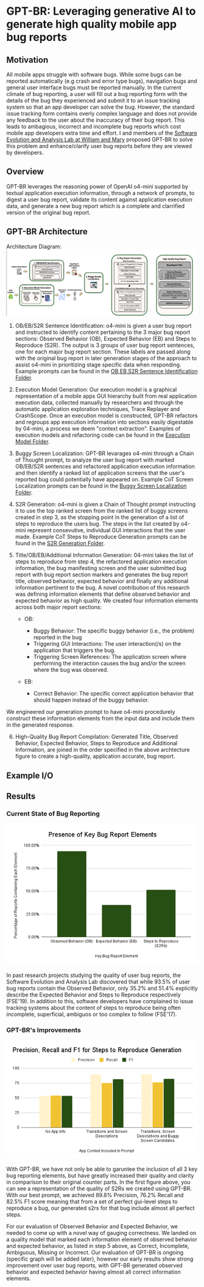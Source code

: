 # GPT-BR: Leveraging generative AI to generate high quality mobile app bug reports

## Motivation
All mobile apps struggle with software bugs. While some bugs can be reported automatically (e.g crash and error type bugs), navigation bugs and general user interface bugs must be reported manually. In the current climate of bug reporting, a user will fill out a bug reporting form with the details of the bug they experienced and submit it to an issue tracking system so that an app developer can solve the bug. However, the standard issue tracking form contains overly complex language and does not provide any feedback to the user about the inaccuracy of their bug report. This leads to ambagious, incorrect and incomplete bug reports which cost mobile app developers extra time and effort. I and members of the [Software Evolution and Analysis Lab at William and Mary](https://ojcchar.github.io/lab/) proposed GPT-BR to solve this problem and enhance/clarify user bug reports before they are viewed by developers. 

## Overview
GPT-BR leverages the reasoning power of OpenAI o4-mini supported by textual application execution information, through a network of prompts, to digest a user bug report, validate its content against application execution data, and generate a new bug report which is a complete and clarrified version of the original bug report. 

## GPT-BR Architecture
Architecture Diagram:
![GPT-BR Architecture Diagram](images/gpt-br_architecture_diagram.png)

1. OB/EB/S2R Sentence Identification: o4-mini is given a user bug report and instructed to identify content pertaining to the 3 major bug report sections: Observed Behavior (OB), Expected Behavior (EB) and Steps to Reproduce (S2R). The output is 3 groups of user bug report sentences, one for each major bug report section. These labels are passed along with the original bug report in later generation stages of the approach to assist o4-mini in prioritizing stage specific data when responding. Example prompts can be found in the [OB,EB,S2R Sentence Identification Folder](prompt_examples/OB_EB_S2R_Identification).

2. Execution Model Generation: Our execution model is a graphical representation of a mobile apps GUI hierarchy built from real application execution data, collected manually by researchers and through the automatic application exploration techniques, Trace Replayer and CrashScope. Once an execution model is constructed, GPT-BR refactors and regroups app execution information into sections easily digestable by 04-mini, a process we deem "context extraction". Examples of execution models and refactoring code can be found in the [Execution Model Folder](execution_model).

3. Buggy Screen Localization: GPT-BR levarages o4-mini through a Chain of Thought prompt, to analyze the user bug report with marked OB/EB/S2R sentences and refactored application execution information and then identify a ranked list of application screens that the user's reported bug could potentially have appeared on. Example CoT Screen Localization prompts can be found in the [Buggy Screen Localization Folder](prompt_examples/Buggy_Screen_Localization).

4. S2R Generation: o4-mini is given a Chain of Thought prompt instructing it to use the top ranked screen from the ranked list of buggy screens created in step 3, as the stopping point in the generation of a list of steps to reproduce the users bug. The steps in the list created by o4-mini represent consevutive, individual GUI interactions that the user made. Example CoT Steps to Reproduce Generation prompts can be found in the [S2R Generation Folder](prompt_examples/S2R_Generation).

5. Title/OB/EB/Additional Information Generation: 04-mini takes the list of steps to reproduce from step 4, the refactored application execution information, the bug manifesting screen and the user submitted bug report with bug report section markers and generates the bug report title, observed behavior, expected behavior and finally any additional information pertinent to the bug. A novel contribution of this research was defining information elements that define observed behavior and expected behavior as high quality. We created four information elements across both major report sections:
    - OB:
        - Buggy Behavior: The specific buggy behavior (i.e., the problem) reported in the bug
        - Triggering GUI Interactions: The user interaction(/s) on the application that triggers the bug.
        - Triggering Screen References: The application screen where performing the interaction causes the bug and/or the screen where the bug was observed.

    - EB:
        - Correct Behavior: The specific correct application behavior that should happen instead of the buggy behavior.

We engineered our generation prompt to have o4-mini procedurely construct these information elements from the input data and include them in the generated response. 

6. High-Quality Bug Report Compilation: Generated Title, Observed Behavior, Expected Behavior, Steps to Reproduce and Additional Information, are joined in the order specified in the above archtecture figure to create a high-quality, application accurate, bug report. 


## Example I/O


## Results

### Current State of Bug Reporting
![Presence of Key Bug Reporting Elements in the Current State of Bug Reporting](images/Presence%20of%20Key%20Bug%20Report%20Elements.png)

In past research projects studying the quality of user bug reports, the Software Evolution and Analysis Lab discovered that while 93.5% of user bug reports contain the Observed Behavior, only 35.2% and 51.4% explicitly describe the Expected Behavior and Steps to Reproduce respectively (FSE'19). In addition to this, software developers have complained to issue tracking systems about the content of steps to reproduce being often incomplete, superficial, ambiguos or too complex to follow (FSE'17). 


### GPT-BR's Improvements
![GPT Precision, Recall and F1 for Steps to Reproduce Generation](images/Precision,%20Recall%20and%20F1%20for%20Steps%20to%20Reproduce%20Generation.png)

With GPT-BR, we have not only be able to garuntee the inclusion of all 3 key bug reporting elements, but have greatly increased their quality and clarity in comparison to their original counter parts. In the first figure above, you can see a representation of the quality of S2Rs we created using GPT-BR. With our best prompt, we achieved 89.8% Precision, 76.2% Recall and 82.5% F1 score meaning that from a set of perfect gui-level steps to reproduce a bug, our generated s2rs for that bug include almost all perfect steps. 

For our evaluation of Observed Behavior and Expected Behavior, we needed to come up with a novel way of gauging correctness. We landed on a quality model that marked each information element of observed behavior and expected behavior, as listed in step 5 above, as Correct, Incomplete, Ambiguous, Missing or Incorrect. Our evaluation of GPT-BR is ongoing (specific graph will be added later), however our early results show strong improvement over user bug reports, with GPT-BR generated observed behavior and expected behavior having almost all correct information elements. 